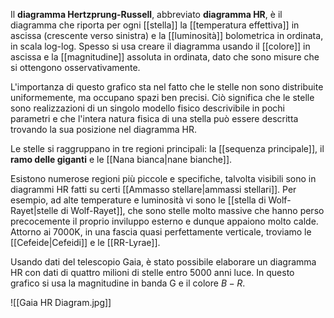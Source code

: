 Il **diagramma Hertzprung-Russell**, abbreviato **diagramma HR**, è il diagramma che riporta per ogni [[stella]] la [[temperatura effettiva]] in ascissa (crescente verso sinistra) e la [[luminosità]] bolometrica in ordinata, in scala log-log. Spesso si usa creare il diagramma usando il [[colore]] in ascissa e la [[magnitudine]] assoluta in ordinata, dato che sono misure che si ottengono osservativamente.

L'importanza di questo grafico sta nel fatto che le stelle non sono distribuite uniformemente, ma occupano spazi ben precisi. Ciò significa che le stelle sono realizzazioni di un singolo modello fisico descrivibile in pochi parametri e che l'intera natura fisica di una stella può essere descritta trovando la sua posizione nel diagramma HR.

Le stelle si raggruppano in tre regioni principali: la [[sequenza principale]], il **ramo delle giganti** e le [[Nana bianca|nane bianche]].

Esistono numerose regioni più piccole e specifiche, talvolta visibili sono in diagrammi HR fatti su certi [[Ammasso stellare|ammassi stellari]]. Per esempio, ad alte temperature e luminosità vi sono le [[stella di Wolf-Rayet|stelle di Wolf-Rayet]], che sono stelle molto massive che hanno perso precocemente il proprio inviluppo esterno e dunque appaiono molto calde. Attorno ai 7000K, in una fascia quasi perfettamente verticale, troviamo le [[Cefeide|Cefeidi]] e le [[RR-Lyrae]].

Usando dati del telescopio Gaia, è stato possibile elaborare un diagramma HR con dati di quattro milioni di stelle entro 5000 anni luce. In questo grafico si usa la magnitudine in banda G e il colore $B-R$.

![[Gaia HR Diagram.jpg]]